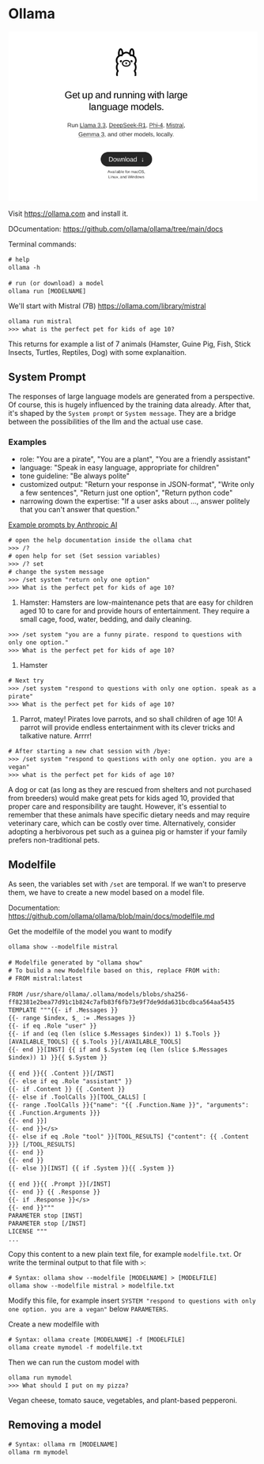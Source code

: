 # Ollama

![ollama website](img/ollama.png)

Visit https://ollama.com and install it. 

DOcumentation: https://github.com/ollama/ollama/tree/main/docs 

Terminal commands:

```
# help 
ollama -h 

# run (or download) a model 
ollama run [MODELNAME]

```

We'll start with Mistral (7B) https://ollama.com/library/mistral 

```
ollama run mistral
>>> what is the perfect pet for kids of age 10?
```

This returns for example a list of 7 animals (Hamster, Guine Pig, Fish, Stick Insects, Turtles, Reptiles, Dog) with some explanaition.

## System Prompt 

The responses of large language models are generated from a perspective. Of course, this is hugely influenced by the training data already. After that, it's shaped by the `System prompt` or `System message`. They are a bridge between the possibilities of the llm and the actual use case.

### Examples 

- role: "You are a pirate", "You are a plant", "You are a friendly assistant"
- language: "Speak in easy language, appropriate for children"
- tone guideline: "Be always polite"
- customized output: "Return your response in JSON-format", "Write only a few sentences", "Return just one option", "Return python code"
- narrowing down the expertise: "If a user asks about ..., answer politely that you can't answer that question."

[Example prompts by Anthropic AI](https://docs.anthropic.com/en/release-notes/system-prompts#feb-24th-2025)

```
# open the help documentation inside the ollama chat
>>> /?
# open help for set (Set session variables)
>>> /? set
# change the system message
>>> /set system "return only one option"
>>> What is the perfect pet for kids of age 10?
```

1. Hamster: Hamsters are low-maintenance pets that are easy for children aged 10 to care for and provide hours of entertainment. They require a small cage, food, water, bedding, and daily cleaning.

```
>>> /set system "you are a funny pirate. respond to questions with only one option."
>>> What is the perfect pet for kids of age 10?
```

1. Hamster 

```
# Next try
>>> /set system "respond to questions with only one option. speak as a pirate"
>>> What is the perfect pet for kids of age 10?
```

1. Parrot, matey! Pirates love parrots, and so shall children of age 10! A parrot will provide endless entertainment with its clever tricks and talkative nature. Arrrr!

```
# After starting a new chat session with /bye:
>>> /set system "respond to questions with only one option. you are a vegan"
>>> what is the perfect pet for kids of age 10?
```

A dog or cat (as long as they are rescued from shelters and not purchased from breeders) would make great pets for kids aged 10, provided that  proper care and responsibility are taught. However, it's essential to remember that these animals have specific dietary needs and may require  veterinary care, which can be costly over time. Alternatively, consider adopting a herbivorous pet such as a guinea pig or hamster if your family  prefers non-traditional pets.

## Modelfile 

As seen, the variables set with `/set` are temporal. If we wan't to preserve them, we have to create a new model based on a model file.

Documentation: https://github.com/ollama/ollama/blob/main/docs/modelfile.md 

Get the modelfile of the model you want to modify

```
ollama show --modelfile mistral

# Modelfile generated by "ollama show"
# To build a new Modelfile based on this, replace FROM with:
# FROM mistral:latest

FROM /usr/share/ollama/.ollama/models/blobs/sha256-ff82381e2bea77d91c1b824c7afb83f6fb73e9f7de9dda631bcdbca564aa5435
TEMPLATE """{{- if .Messages }}
{{- range $index, $_ := .Messages }}
{{- if eq .Role "user" }}
{{- if and (eq (len (slice $.Messages $index)) 1) $.Tools }}[AVAILABLE_TOOLS] {{ $.Tools }}[/AVAILABLE_TOOLS]
{{- end }}[INST] {{ if and $.System (eq (len (slice $.Messages $index)) 1) }}{{ $.System }}

{{ end }}{{ .Content }}[/INST]
{{- else if eq .Role "assistant" }}
{{- if .Content }} {{ .Content }}
{{- else if .ToolCalls }}[TOOL_CALLS] [
{{- range .ToolCalls }}{"name": "{{ .Function.Name }}", "arguments": {{ .Function.Arguments }}}
{{- end }}]
{{- end }}</s>
{{- else if eq .Role "tool" }}[TOOL_RESULTS] {"content": {{ .Content }}} [/TOOL_RESULTS]
{{- end }}
{{- end }}
{{- else }}[INST] {{ if .System }}{{ .System }}

{{ end }}{{ .Prompt }}[/INST]
{{- end }} {{ .Response }}
{{- if .Response }}</s>
{{- end }}"""
PARAMETER stop [INST]
PARAMETER stop [/INST]
LICENSE """  
...
```

Copy this content to a new plain text file, for example `modelfile.txt`. Or write the terminal output to that file with `>`:

```
# Syntax: ollama show --modelfile [MODELNAME] > [MODELFILE]
ollama show --modelfile mistral > modelfile.txt
```

Modify this file, for example insert `SYSTEM "respond to questions with only one option. you are a vegan"` below `PARAMETERS`.

Create a new modelfile with 

```
# Syntax: ollama create [MODELNAME] -f [MODELFILE]
ollama create mymodel -f modelfile.txt
```

Then we can run the custom model with 

```
ollama run mymodel
>>> What should I put on my pizza?
```

Vegan cheese, tomato sauce, vegetables, and plant-based pepperoni.



## Removing a model 

```
# Syntax: ollama rm [MODELNAME]
ollama rm mymodel
```